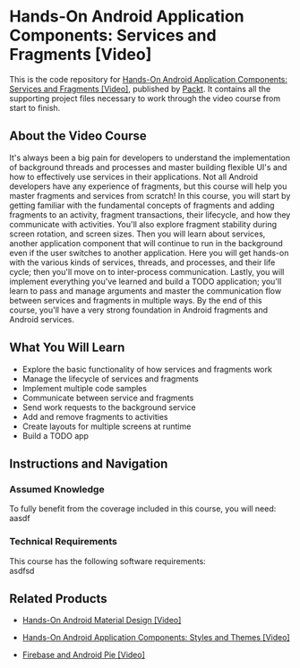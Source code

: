 # Hands-On Android Application Components: Services and Fragments [Video]
This is the code repository for [Hands-On Android Application Components: Services and Fragments [Video]](https://www.packtpub.com/application-development/hands-android-application-components-services-and-fragments-video?utm_source=github&utm_medium=repository&utm_campaign=9781789614428), published by [Packt](https://www.packtpub.com/?utm_source=github). It contains all the supporting project files necessary to work through the video course from start to finish.
## About the Video Course
It's always been a big pain for developers to understand the implementation of background threads and processes and master building flexible UI's and how to effectively use services in their applications. Not all Android developers have any experience of fragments, but this course will help you master fragments and services from scratch!
In this course, you will start by getting familiar with the fundamental concepts of fragments and adding fragments to an activity, fragment transactions, their lifecycle, and how they communicate with activities. You'll also explore fragment stability during screen rotation, and screen sizes. Then you will learn about services, another application component that will continue to run in the background even if the user switches to another application. Here you will get hands-on with the various kinds of services, threads, and processes, and their life cycle; then you'll move on to inter-process communication. Lastly, you will implement everything you've learned and build a TODO application; you'll learn to pass and manage arguments and master the communication flow between services and fragments in multiple ways. By the end of this course, you'll have a very strong foundation in Android fragments and Android services.

<H2>What You Will Learn</H2>
<DIV class=book-info-will-learn-text>
<UL>
<LI>Explore the basic functionality of how services and fragments work 
<LI>Manage the lifecycle of services and fragments 
<LI>Implement multiple code samples 
<LI>Communicate between service and fragments 
<LI>Send work requests to the background service 
<LI>Add and remove fragments to activities 
<LI>Create layouts for multiple screens at runtime 
<LI>Build a TODO app </LI></UL></DIV>

## Instructions and Navigation
### Assumed Knowledge
To fully benefit from the coverage included in this course, you will need:<br/>
aasdf
### Technical Requirements
This course has the following software requirements:<br/>
asdfsd

## Related Products
* [Hands-On Android Material Design [Video]](https://www.packtpub.com/application-development/hands-android-material-design-video?utm_source=github&utm_medium=repository&utm_campaign=9781789805581)

* [Hands-On Android Application Components: Styles and Themes [Video]](https://www.packtpub.com/application-development/hands-android-application-components-styles-and-themes-video?utm_source=github&utm_medium=repository&utm_campaign=9781789808711)

* [Firebase and Android Pie [Video]](https://www.packtpub.com/application-development/firebase-and-android-pie-video?utm_source=github&utm_medium=repository&utm_campaign=9781789532791)

